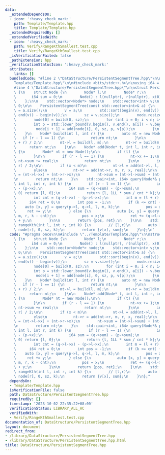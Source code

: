 ```yaml
---
data:
  _extendedDependsOn:
  - icon: ':heavy_check_mark:'
    path: Template/Template.hpp
    title: Template/Template.hpp
  _extendedRequiredBy: []
  _extendedVerifiedWith:
  - icon: ':heavy_check_mark:'
    path: Verify/RangeKthSmallest.test.cpp
    title: Verify/RangeKthSmallest.test.cpp
  _isVerificationFailed: false
  _pathExtension: hpp
  _verificationStatusIcon: ':heavy_check_mark:'
  attributes:
    links: []
  bundledCode: "#line 2 \"DataStructure/PersistentSegmentTree.hpp\"\n\n#line 2 \"\
    Template/Template.hpp\"\n\n#include <bits/stdc++.h>\n\nusing i64 = std::int64_t;\n\
    #line 4 \"DataStructure/PersistentSegmentTree.hpp\"\n\nstruct PersistentSegmentTree\
    \ {\n    struct Node {\n        Node* l;\n        Node* r;\n        int x;\n \
    \       i64 sum = 0;\n        Node() : l(nullptr), r(nullptr), x(0), sum(0){};\n\
    \    };\n\n    std::vector<Node*> node;\n    std::vector<int> v;\n    int sz =\
    \ 0;\n\n    PersistentSegmentTree(const std::vector<int>& a) {\n        int n\
    \ = a.size();\n        v = a;\n        std::sort(begin(v), end(v));\n        v.resize(std::unique(begin(v),\
    \ end(v)) - begin(v));\n        sz = v.size();\n        node.resize(n + 1);\n\
    \        node[0] = build(0, sz);\n        for (int i = 0; i < n; i++) {\n    \
    \        int p = std::lower_bound(v.begin(), v.end(), a[i]) - v.begin();\n   \
    \         node[i + 1] = add(node[i], 0, sz, p, v[p]);\n        }\n        return;\n\
    \    }\n    Node* build(int l, int r) {\n        auto nt = new Node();\n     \
    \   if (r - l == 1) {\n            return nt;\n        }\n\n        int m = (l\
    \ + r) / 2;\n        nt->l = build(l, m);\n        nt->r = build(m, r);\n\n  \
    \      return nt;\n    }\n\n    Node* add(Node* t, int l, int r, int x, i64 real)\
    \ {\n        Node* nt = new Node();\n\n        if (t) {\n            *nt = *t;\n\
    \        }\n\n        if (r - l == 1) {\n            nt->x += 1;\n           \
    \ nt->sum += real;\n            return nt;\n        }\n\n        int m = (l +\
    \ r) / 2;\n\n        if (x < m)\n            nt->l = add(nt->l, l, m, x, real);\n\
    \        else\n            nt->r = add(nt->r, m, r, x, real);\n\n        nt->x\
    \ = (nt->l->x) + (nt->r->x);\n        nt->sum = (nt->l->sum) + (nt->r->sum);\n\
    \n        return nt;\n    }\n    std::pair<int, i64> query(Node*& p, Node*& q,\
    \ int l, int r, int k) {\n        if (r - l == 1) {\n            int cnt = (q->x)\
    \ - (p->x);\n            i64 sum = (q->sum) - (p->sum);\n            if (cnt ==\
    \ 0) return {l, 0};\n            return {l, 1LL * sum / cnt * k};\n        }\n\
    \        int cnt = (q->l->x) - (p->l->x);\n        int m = (l + r) / 2;\n\n  \
    \      i64 ret = 0;\n        int pos = -1;\n        if (k <= cnt) {\n        \
    \    auto [x, y] = query(p->l, q->l, l, m, k);\n            pos = x;\n       \
    \     ret += y;\n        } else {\n            auto [x, y] = query(p->r, q->r,\
    \ m, r, k - cnt);\n            pos = x;\n            ret += (q->l->sum) - (p->l->sum)\
    \ + y;\n        }\n\n        return {pos, ret};\n    }\n\n    std::pair<int, i64>\
    \ rangeKth(int l, int r, int k) {\n        // [l,r)\n        auto [x, sum] = query(node[l],\
    \ node[r], 0, sz, k);\n        return {v[x], sum};\n    }\n};\n"
  code: "#pragma once\n\n#include \"../Template/Template.hpp\"\n\nstruct PersistentSegmentTree\
    \ {\n    struct Node {\n        Node* l;\n        Node* r;\n        int x;\n \
    \       i64 sum = 0;\n        Node() : l(nullptr), r(nullptr), x(0), sum(0){};\n\
    \    };\n\n    std::vector<Node*> node;\n    std::vector<int> v;\n    int sz =\
    \ 0;\n\n    PersistentSegmentTree(const std::vector<int>& a) {\n        int n\
    \ = a.size();\n        v = a;\n        std::sort(begin(v), end(v));\n        v.resize(std::unique(begin(v),\
    \ end(v)) - begin(v));\n        sz = v.size();\n        node.resize(n + 1);\n\
    \        node[0] = build(0, sz);\n        for (int i = 0; i < n; i++) {\n    \
    \        int p = std::lower_bound(v.begin(), v.end(), a[i]) - v.begin();\n   \
    \         node[i + 1] = add(node[i], 0, sz, p, v[p]);\n        }\n        return;\n\
    \    }\n    Node* build(int l, int r) {\n        auto nt = new Node();\n     \
    \   if (r - l == 1) {\n            return nt;\n        }\n\n        int m = (l\
    \ + r) / 2;\n        nt->l = build(l, m);\n        nt->r = build(m, r);\n\n  \
    \      return nt;\n    }\n\n    Node* add(Node* t, int l, int r, int x, i64 real)\
    \ {\n        Node* nt = new Node();\n\n        if (t) {\n            *nt = *t;\n\
    \        }\n\n        if (r - l == 1) {\n            nt->x += 1;\n           \
    \ nt->sum += real;\n            return nt;\n        }\n\n        int m = (l +\
    \ r) / 2;\n\n        if (x < m)\n            nt->l = add(nt->l, l, m, x, real);\n\
    \        else\n            nt->r = add(nt->r, m, r, x, real);\n\n        nt->x\
    \ = (nt->l->x) + (nt->r->x);\n        nt->sum = (nt->l->sum) + (nt->r->sum);\n\
    \n        return nt;\n    }\n    std::pair<int, i64> query(Node*& p, Node*& q,\
    \ int l, int r, int k) {\n        if (r - l == 1) {\n            int cnt = (q->x)\
    \ - (p->x);\n            i64 sum = (q->sum) - (p->sum);\n            if (cnt ==\
    \ 0) return {l, 0};\n            return {l, 1LL * sum / cnt * k};\n        }\n\
    \        int cnt = (q->l->x) - (p->l->x);\n        int m = (l + r) / 2;\n\n  \
    \      i64 ret = 0;\n        int pos = -1;\n        if (k <= cnt) {\n        \
    \    auto [x, y] = query(p->l, q->l, l, m, k);\n            pos = x;\n       \
    \     ret += y;\n        } else {\n            auto [x, y] = query(p->r, q->r,\
    \ m, r, k - cnt);\n            pos = x;\n            ret += (q->l->sum) - (p->l->sum)\
    \ + y;\n        }\n\n        return {pos, ret};\n    }\n\n    std::pair<int, i64>\
    \ rangeKth(int l, int r, int k) {\n        // [l,r)\n        auto [x, sum] = query(node[l],\
    \ node[r], 0, sz, k);\n        return {v[x], sum};\n    }\n};"
  dependsOn:
  - Template/Template.hpp
  isVerificationFile: false
  path: DataStructure/PersistentSegmentTree.hpp
  requiredBy: []
  timestamp: '2023-10-02 22:35:22+08:00'
  verificationStatus: LIBRARY_ALL_AC
  verifiedWith:
  - Verify/RangeKthSmallest.test.cpp
documentation_of: DataStructure/PersistentSegmentTree.hpp
layout: document
redirect_from:
- /library/DataStructure/PersistentSegmentTree.hpp
- /library/DataStructure/PersistentSegmentTree.hpp.html
title: DataStructure/PersistentSegmentTree.hpp
---
```

